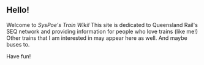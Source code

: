 ## Hello!
Welcome to *SysPoe's Train Wiki!*
This site is dedicated to Queensland Rail's SEQ network and providing information for people who love trains (like me!) Other trains that I am interested in may appear here as well. And maybe buses to.

Have fun!